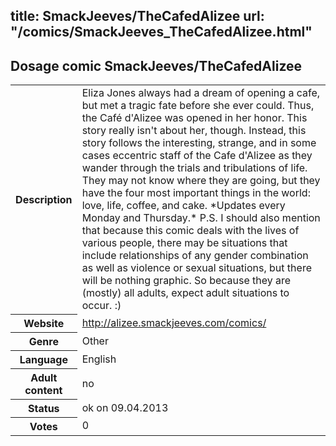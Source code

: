 title: SmackJeeves/TheCafedAlizee
url: "/comics/SmackJeeves_TheCafedAlizee.html"
---
Dosage comic SmackJeeves/TheCafedAlizee
-----------------------------------------

<table class="comicinfo">
<tr>
<th>Description</th><td>Eliza Jones always had a dream of opening a cafe, but met a tragic fate before she ever could. Thus, the Café d'Alizee was opened in her honor. This story really isn't about her, though. Instead, this story follows the interesting, strange, and in some cases eccentric staff of the Cafe d'Alizee as they wander through the trials and tribulations of life. They may not know where they are going, but they have the four most important things in the world: love, life, coffee, and cake. *Updates every Monday and Thursday.* P.S. I should also mention that because this comic deals with the lives of various people, there may be situations that include relationships of any gender combination as well as violence or sexual situations, but there will be nothing graphic. So because they are (mostly) all adults, expect adult situations to occur. :)</td>
</tr>
<tr>
<th>Website</th><td><a href="http://alizee.smackjeeves.com/comics/">http://alizee.smackjeeves.com/comics/</a></td>
</tr>
<tr>
<th>Genre</th><td>Other</td>
</tr>
<tr>
<th>Language</th><td>English</td>
</tr>
<tr>
<th>Adult content</th><td>no</td>
</tr>
<tr>
<th>Status</th><td>ok on 09.04.2013</td>
</tr>
<tr>
<th>Votes</th><td>0</div></td>
</tr>
</table>
